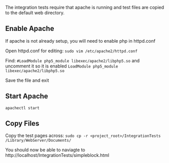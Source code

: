 The integration tests require that apache is running and test files are copied
to the default web directory.

## Enable Apache
If apache is not already setup, you will need to enable php in httpd.conf

Open httpd.conf for editing:
`sudo vim /etc/apache2/httpd.conf`

Find:
`#LoadModule php5_module libexec/apache2/libphp5.so`
and uncomment it so it is enabled
`LoadModule php5_module libexec/apache2/libphp5.so`

Save the file and exit

## Start Apache
`apachectl start`

## Copy Files
Copy the test pages across:
`sudo cp -r <project_root>/IntegrationTests /Library/WebServer/Documents/`

You should now be able to naviagte to http://localhost/IntegrationTests/simpleblock.html
